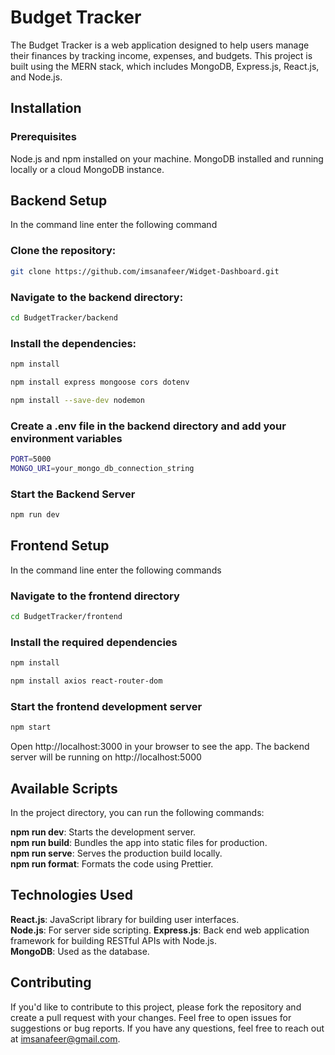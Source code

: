 # Budget Tracker

The Budget Tracker is a web application designed to help users manage their finances by tracking income, expenses, and budgets. This project is built using the MERN stack, which includes MongoDB, Express.js, React.js, and Node.js. 

## Installation

### Prerequisites
Node.js and npm installed on your machine.
MongoDB installed and running locally or a cloud MongoDB instance.

## Backend Setup

In the command line enter the following command

### Clone the repository:

```bash
git clone https://github.com/imsanafeer/Widget-Dashboard.git
```
### Navigate to the backend directory:
```bash
cd BudgetTracker/backend
```
### Install the dependencies:
```bash
npm install
```
```bash
npm install express mongoose cors dotenv
```
```bash
npm install --save-dev nodemon
```

### Create a .env file in the backend directory and add your environment variables
```bash
PORT=5000
MONGO_URI=your_mongo_db_connection_string
```

### Start the Backend Server
```bash
npm run dev
```

## Frontend Setup 
In the command line enter the following commands

### Navigate to the frontend directory
```bash
cd BudgetTracker/frontend
```
### Install the required dependencies
```bash
npm install
```
```bash
npm install axios react-router-dom
```
### Start the frontend development server
```bash
npm start
```

Open http://localhost:3000 in your browser to see the app.
The backend server will be running on http://localhost:5000

## Available Scripts
In the project directory, you can run the following commands:

**npm run dev**: Starts the development server.  
**npm run build**: Bundles the app into static files for production.  
**npm run serve**: Serves the production build locally.  
**npm run format**: Formats the code using Prettier.  

## Technologies Used
**React.js**: JavaScript library for building user interfaces.  
**Node.js**: For server side scripting. 
**Express.js**: Back end web application framework for building RESTful APIs with Node.js.  
**MongoDB**: Used as the database.  

## Contributing
If you'd like to contribute to this project, please fork the repository and create a pull request with your changes. Feel free to open issues for suggestions or bug reports.
If you have any questions, feel free to reach out at imsanafeer@gmail.com.




